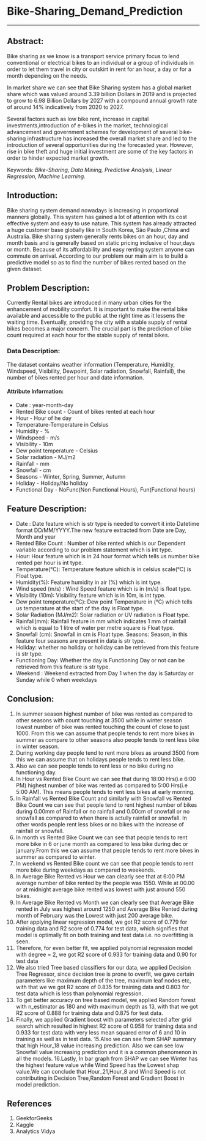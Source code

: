 # Bike-Sharing_Demand_Prediction

---
## <b> Abstract: </b>

Bike sharing as we know is a transport service primary focus to lend conventional or electrical bikes to an individual or a group of individuals in order to let them travel in city or outskirt in rent for an hour, a day or for a month depending on the needs.



In market share we can see that Bike Sharing system has a global market share which was valued around 3.39 billion Dollars in 2019 and is projected to grow to 6.98 Billion Dollars by 2027 with a compound annual growth rate of around 14% indicatively from 2020 to 2027.



Several factors such as low bike rent, increase in capital investments,introduction of e-bikes in the market, technological advancement and government schemes for development of several bike-sharing infrastructure has increased the overall market share and led to the introduction of several opportunities during the forecasted year. However, rise in bike theft and huge initial investment are some of the key factors in order to hinder expected market growth.



Keywords: *Bike-Sharing, Data Mining, Predictive Analysis, Linear Regression, Machine Learning.*

## **Introduction:**

Bike sharing system demand nowadays is increasing in proportional manners globally. This system has gained a lot of  attention with its cost effective system and easy to use nature. This system has already attracted a huge customer base globally like in South Korea, São Paulo ,China and Australia.
Bike sharing system generally rents bikes on an hour, day and month basis and is generally based on static pricing inclusive of hour,days or month. Because of its affordability and easy renting system anyone can commute on arrival. 
According to our problem our main aim is to build a predictive model so as to find the number of bikes rented based on the given dataset.


## <b> Problem Description: </b>

Currently Rental bikes are introduced in many urban cities for the enhancement of mobility comfort. It is important to make the rental bike available and accessible to the public at the right time as it lessens the waiting time. Eventually, providing the city with a stable supply of rental bikes becomes a major concern. The crucial part is the prediction of bike count required at each hour for the stable supply of rental bikes.

### <b> Data Description: </b>

The dataset contains weather information (Temperature, Humidity, Windspeed, Visibility, Dewpoint, Solar radiation, Snowfall, Rainfall), the number of bikes rented per hour and date information.


#### <b>Attribute Information: </b>

* Date : year-month-day
* Rented Bike count - Count of bikes rented at each hour
* Hour - Hour of he day
* Temperature-Temperature in Celsius
* Humidity - %
* Windspeed - m/s
* Visibility - 10m
* Dew point temperature - Celsius
* Solar radiation - MJ/m2
* Rainfall - mm
* Snowfall - cm
* Seasons - Winter, Spring, Summer, Autumn
* Holiday - Holiday/No holiday
* Functional Day - NoFunc(Non Functional Hours), Fun(Functional hours)

## **Feature Description:**


* Date : Date feature which is str type is needed to convert it into Datetime format DD/MM/YYYY.The new feature extracted from Date are Day, Month and year
* Rented Bike Count : Number of bike rented which is our Dependent variable according to our problem statement which is int type.
* Hour: Hour feature which is in 24 hour format which tells us number bike rented per hour is int type.
* Temperature(°C): Temperature feature which is in celsius scale(°C) is Float type.
* Humidity(%): Feature humidity in air (%) which is int type.
* Wind speed (m/s) : Wind Speed feature which is in (m/s) is float type.
* Visibility (10m): Visibility feature which is in 10m, is int type.
* Dew point temperature(°C): Dew point Temperature in (°C) which tells us temperature at the start of the day is Float type.
* Solar Radiation (MJ/m2): Solar radiation or UV radiation is Float type.
* Rainfall(mm): Rainfall feature in mm which indicates 1 mm of rainfall which is equal to 1 litre of water per metre square is Float type.
* Snowfall (cm): Snowfall in cm is Float type. Seasons: Season, in this feature four seasons are present in data is str type.
* Holiday: whether no holiday or holiday can be retrieved from this feature is str type.
* Functioning Day: Whether the day is Functioning Day or not can be retrieved from this feature is str type.
* Weekend : Weekend extracted from Day 1 when the day is Saturday or Sunday while 0 when weekdays 

## **Conclusion:**

1. In summer season highest number of bike was rented as compared to other seasons with count touching at 3500 while in winter season lowest number of bike was rented touching the count of close to just 1000. From this we can assume that people tends to rent more bikes in summer as compare to other seasons also people tends to rent less bike in winter season.
2. During working day people tend to rent more bikes as around 3500 from this we can assume that on holidays people tends to rent less bike.
3. Also we can see people tends to rent less or no bike during no functioning day.
4. In Hour vs Rented Bike Count we can see that during 18:00 Hrs(i.e 6:00 PM) highest number of bike was rented as compared to 5:00 Hrs(i.e 5:00 AM). This means people tends to rent less bikes at early morning.
5. In Rainfall vs Rented Bike Count and similarly with Snowfall vs Rented Bike Count we can see that people tend to rent highest number of bikes during 0.00mm of Rainfall or no rainfall and 0.00cm of snowfall or no snowfall as compared to when there is actully rainfall or snowfall. In other words people rent less bikes or no bikes with the increase of rainfall or snowfall.
6. In month vs Rented Bike Count we can see that people tends to rent more bike in 6 or june month as compared to less bike during dec or january.From this we can assume that people tends to rent more bikes in summer as compared to winter.
7. In weekend vs Rented Bike count we can see that people tends to rent more bike during weekdays as compared to weekends.
8. In Average Bike Rented vs Hour we can clearly see that at 6:00 PM average number of bike rented by the people was 1550. While at 00.00 or at midnight average bike rented was lowest with just around 550 bikes.
9. In Average Bike Rented vs Month we can clearly see that Average Bike rented in July was highest around 1250 and Average Bike Rented during month of February was the Lowest with just 200 average bike.
10. After applying linear regression model, we got R2 score of 0.779 for training data and R2 score of 0.774 for test data, which signifies that model is optimally fit on both training and test data i.e. no overfitting is seen.
11. Therefore, for even better fit, we applied polynomial regression model with degree = 2, we got R2 score of 0.933 for training data and 0.90 for test data
12. We also tried Tree based classifiers for our data, we applied Decision Tree Regressor, since decision tree is prone to overfit, we gave certain parameters like maximum depth of the tree, maximum leaf nodes etc, with that we  we got R2 score of 0.835 for training data and 0.803 for test data which is less than polynomial regression.
13. To get better accuracy on tree based model, we applied Random forest with n_estimator as 180 and with maximum depth as 13, with that we got R2 score of 0.888 for training data and 0.875 for test data.
14. Finally, we applied Gradient boost with parameters selected after grid search which resulted in highest R2 score of 0.958 for training data and 0.933 for test data with very less mean squared error of 6 and 10 in training as well as in test data.
15.Also we can see from SHAP summary that high Hour_18 value increasing prediction. Also we can see low Snowfall value increasing prediction and it is a common phenomenon in all the models.
16.Lastly, In bar graph from SHAP we can see Winter has the highest feature value while Wind Speed has the Lowest shap value.We can conclude that Hour_21,Hour_8 and Wind Speed is not contributing in Decision Tree,Random Forest and Gradient Boost in model prediction.

## References
1. GeekforGeeks
2. Kaggle
3. Analytics Vidya

